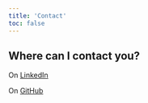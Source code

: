 ```yaml
---
title: 'Contact'
toc: false
---
```


## Where can I contact you?

On [LinkedIn](https://www.linkedin.com/in/jorritgorseman/)

On [GitHub](https://github.com/jgorseman)